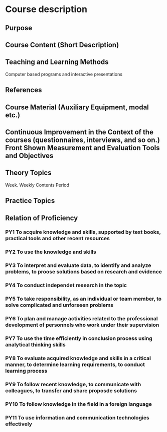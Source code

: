 # Course description

## Purpose

## Course Content (Short Description)

## Teaching and Learning Methods

Computer based programs and interactive presentations

## References

## Course Material (Auxiliary Equipment, modal etc.)

## Continuous Improvement in the Context of the courses (questionnaires, interviews, and so on.) Front Shown Measurement and Evaluation Tools and Objectives

## Theory Topics

Week. Weekly Contents Period

## Practice Topics

## Relation of Proficiency

### PY1 To acquire knowledge and skills, supported by text books, practical tools and other recent resources

### PY2 To use the knowledge and skills

### PY3 To interpret and evaluate data, to identify and analyze problems, to proose solutions based on research and evidence

### PY4 To conduct independet research in the topic

### PY5 To take responsibility, as an individual or team member, to solve complicated and unforseen problems

### PY6 To plan and manage activities related to the professional development of personnels who work under their supervision

### PY7 To use the time efficiently in conclusion process using analytical thinking skills

### PY8 To evaluate acquired knowledge and skills in a critical manner, to determine learning requirements, to conduct learning process

### PY9 To follow recent knowledge, to communicate with colleagues, to transfer and share proposde solutions

### PY10 To follow knowledge in the field in a foreign language

### PY11 To use information and communication technologies effectively
